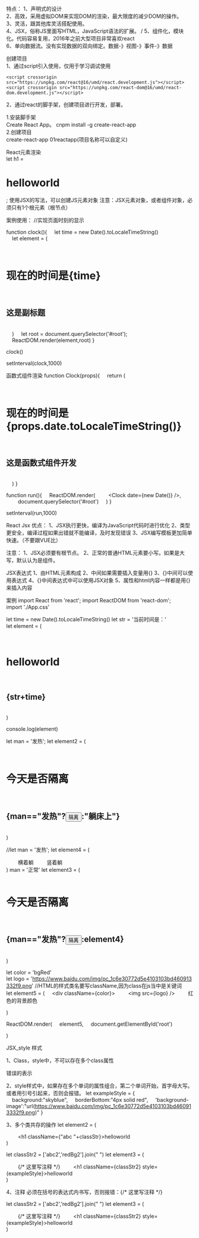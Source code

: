 特点：
1、声明式的设计  
2、高效，采用虚拟DOM来实现DOM的渲染，最大限度的减少DOM的操作。  
3、灵活，跟其他库灵活搭配使用。  
4、JSX，俗称JS里面写HTML，JavaScript语法的扩展。  /
5、组件化，模块化。代码容易复用，2016年之前大型项目非常喜欢react  
6、单向数据流。没有实现数据的双向绑定。数据-》视图-》事件-》数据  
  
创建项目  
1、通过script引入使用，仅用于学习调试使用    
 ```
 <script crossorigin src="https://unpkg.com/react@16/umd/react.development.js"></script><script crossorigin src="https://unpkg.com/react-dom@16/umd/react-dom.development.js"></script>  
 ```

2、通过react的脚手架，创建项目进行开发，部署。


1.安装脚手架  
Create React App。
cnpm install -g create-react-app  
2.创建项目    
create-react-app 01reactapp(项目名称可以自定义)



React元素渲染  
let h1 = <h1>helloworld</h1>;
使用JSX的写法，可以创建JS元素对象
注意：JSX元素对象，或者组件对象，必须只有1个根元素（根节点）




案例使用：
//实现页面时刻的显示

function clock(){
    let time = new Date().toLocaleTimeString()
    let element = (
        <div>
            <h1>现在的时间是{time} </h1>
            <h2>这是副标题</h2>
        </div>
    )
    let root = document.querySelector('#root');
    ReactDOM.render(element,root)
}

clock()

setInterval(clock,1000)



函数式组件渲染
function Clock(props){
    return (
                <div>
                    <h1>现在的时间是{props.date.toLocaleTimeString()} </h1>
                    <h2>这是函数式组件开发</h2>
                </div>
    )
}

function run(){
    ReactDOM.render(
        <Clock date={new Date()} />,
        document.querySelector('#root')
    )
}

setInterval(run,1000)


React Jsx
优点：
1、JSX执行更快，编译为JavaScript代码时进行优化
2、类型更安全，编译过程如果出错就不能编译，及时发现错误
3、JSX编写模板更加简单快速。（不要跟VUE比）

注意：
1、JSX必须要有根节点。
2、正常的普通HTML元素要小写。如果是大写，默认认为是组件。

JSX表达式
1、由HTML元素构成
2、中间如果需要插入变量用{}
3、{}中间可以使用表达式
4、{}中间表达式中可以使用JSX对象
5、属性和html内容一样都是用{}来插入内容


案例
import React from 'react';
import ReactDOM from 'react-dom';
import './App.css'

let time = new Date().toLocaleTimeString()
let str = '当前时间是：'
let element = (
    <div>
        <h1>helloworld</h1>
        <h2>{str+time}</h2>
    </div>
)

console.log(element)

let man = '发热';
let element2 = (
    <div>
        <h1>今天是否隔离</h1>
        <h2>{man=="发热"?<button>隔离</button>:"躺床上"}</h2>
    </div>
)

//let man = '发热';
let element4 = (
    <div>
        <span>横着躺</span>
        <span>竖着躺</span>
    </div>
)
man = '正常'
let element3 = (
    <div>
        <h1>今天是否隔离</h1>
        <h2>{man=="发热"?<button>隔离</button>:element4}</h2>
    </div>
)

let color = 'bgRed'
let logo = 'https://www.baidu.com/img/pc_1c6e30772d5e4103103bd460913332f9.png'
//HTML的样式类名要写className,因为class在js当中是关键词
let element5 = (
    <div className={color}>
        <img src={logo} />
        红色的背景颜色
    </div>

)

ReactDOM.render(
    element5,
    document.getElementById('root')

)









JSX_style 样式

1、Class，style中，不可以存在多个class属性
<div class=’abc’  class={‘active’}> 错误的表示

2、style样式中，如果存在多个单词的属性组合，第二个单词开始，首字母大写。或者用引号引起来，否则会报错。
let exampleStyle = {
    background:"skyblue",
    borderBottom:"4px solid red",
    'background-image':"url(https://www.baidu.com/img/pc_1c6e30772d5e4103103bd460913332f9.png)"
}


3、多个类共存的操作
let element2 = (
    <div>
        <h1 className={"abc "+classStr}>helloworld</h1>
    </div>
)


let classStr2 = ['abc2','redBg2'].join(" ")
let element3 = (
    <div>
        {/* 这里写注释 */}
        <h1 className={classStr2} style={exampleStyle}>helloworld</h1>
    </div>
)


4、注释
必须在括号的表达式内书写，否则报错：{/* 这里写注释 */}

let classStr2 = ['abc2','redBg2'].join(" ")
let element3 = (
    <div>
        {/* 这里写注释 */}
        <h1 className={classStr2} style={exampleStyle}>helloworld</h1>
    </div>
)


